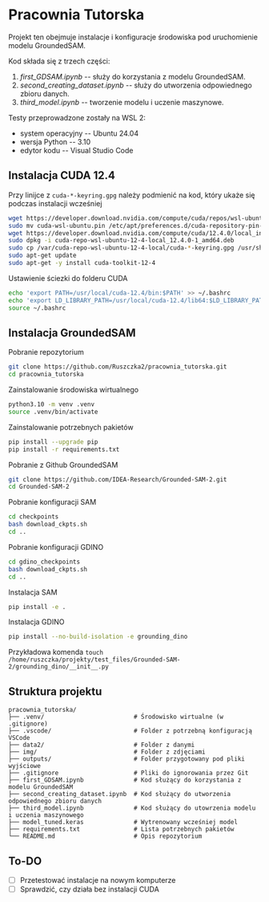 # Pracownia Tutorska

Projekt ten obejmuje instalacje i konfiguracje środowiska pod uruchomienie modelu GroundedSAM.

Kod składa się z trzech części:

1. *first_GDSAM.ipynb* -- służy do korzystania z modelu GroundedSAM.
2. *second_creating_dataset.ipynb* -- służy do utworzenia odpowiednego zbioru danych.
3. *third_model.ipynb* -- tworzenie modelu i uczenie maszynowe.

Testy przeprowadzone zostały na WSL 2:
* system operacyjny -- Ubuntu 24.04
* wersja Python -- 3.10
* edytor kodu -- Visual Studio Code

## Instalacja CUDA 12.4

Przy linijce z `cuda-*-keyring.gpg` należy podmienić na kod, który ukaże się podczas instalacji wcześniej
```bash
wget https://developer.download.nvidia.com/compute/cuda/repos/wsl-ubuntu/x86_64/cuda-wsl-ubuntu.pin
sudo mv cuda-wsl-ubuntu.pin /etc/apt/preferences.d/cuda-repository-pin-600
wget https://developer.download.nvidia.com/compute/cuda/12.4.0/local_installers/cuda-repo-wsl-ubuntu-12-4-local_12.4.0-1_amd64.deb
sudo dpkg -i cuda-repo-wsl-ubuntu-12-4-local_12.4.0-1_amd64.deb
sudo cp /var/cuda-repo-wsl-ubuntu-12-4-local/cuda-*-keyring.gpg /usr/share/keyrings/
sudo apt-get update
sudo apt-get -y install cuda-toolkit-12-4
```

Ustawienie ściezki do folderu CUDA
```bash
echo 'export PATH=/usr/local/cuda-12.4/bin:$PATH' >> ~/.bashrc
echo 'export LD_LIBRARY_PATH=/usr/local/cuda-12.4/lib64:$LD_LIBRARY_PATH' >> ~/.bashrc
source ~/.bashrc
```

<!-- Ustawienie stałej ścieżki do folderu z CUDA
```bash
echo 'export CUDA_HOME=/ścieżka/do/cuda' >> ~/.bashrc
```
przykładowo `echo 'export CUDA_HOME=/usr/local/cuda-12.4' >> ~/.bashrc`

Następnie należy sprawdzić czy CUDA_HOME jest ustawiona poprawnie
```bash
source ~/.bashrc
echo $CUDA_HOME
``` -->
<!-- 
Zainstalowanie odpowiedniej wersji pythona
```bash
pyenv install 3.10.13
pyenv local 3.10.13
``` -->

## Instalacja GroundedSAM

Pobranie repozytorium
```bash
git clone https://github.com/Ruszczka2/pracownia_tutorska.git
cd pracownia_tutorska
```

Zainstalowanie środowiska wirtualnego
```bash
python3.10 -m venv .venv
source .venv/bin/activate
```

Zainstalowanie potrzebnych pakietów
```bash
pip install --upgrade pip
pip install -r requirements.txt
```

Pobranie z Github GroundedSAM
```bash
git clone https://github.com/IDEA-Research/Grounded-SAM-2.git
cd Grounded-SAM-2
```

Pobranie konfiguracji SAM
```bash
cd checkpoints
bash download_ckpts.sh
cd ..
```

Pobranie konfiguracji GDINO
```bash
cd gdino_checkpoints
bash download_ckpts.sh
cd ..
```

Instalacja SAM
```bash
pip install -e .
```

Instalacja GDINO
```bash
pip install --no-build-isolation -e grounding_dino
```

<!-- Chyba sys sobie daje rade - sprawdzic
Dodanie Grounded-SAM-2 do ścieżki python
```bash
echo "export PYTHONPATH=\$PYTHONPATH:/pełna/ścieżka/do/Grounded-SAM-2/sam2:/pełna/ścieżka/do/Grounded-SAM-2/grounding_dino" >> ~/.bashrc
source ~/.bashrc
```
przykładowo `echo "export PYTHONPATH=\$PYTHONPATH:/home/ruszczka/projekty/test_files/Grounded-SAM-2/sam2:/home/ruszczka/projekty/test_files/Grounded-SAM-2/grounding_dino" >> ~/.bashrc` -->

<!-- Działa na razie bez tego
Dodanie pliku `__init__.py` do poprawnego działania
```bash
touch /pełna/ścieżka/do/Grounded-SAM-2/grounding_dino/__init__.py
``` -->
Przykładowa komenda `touch /home/ruszczka/projekty/test_files/Grounded-SAM-2/grounding_dino/__init__.py`

## Struktura projektu

```
pracownia_tutorska/
├── .venv/                         # Środowisko wirtualne (w .gitignore)
├── .vscode/                       # Folder z potrzebną konfiguracją VSCode 
├── data2/                         # Folder z danymi
├── img/                           # Folder z zdjęciami
├── outputs/                       # Folder przygotowany pod pliki wyjściowe
├── .gitignore                     # Pliki do ignorowania przez Git
├── first_GDSAM.ipynb              # Kod służący do korzystania z modelu GroundedSAM
├── second_creating_dataset.ipynb  # Kod służący do utworzenia odpowiednego zbioru danych
├── third_model.ipynb              # Kod służący do utowrzenia modelu i uczenia maszynowego
├── model_tuned.keras              # Wytrenowany wcześniej model
├── requirements.txt               # Lista potrzebnych pakietów
└── README.md                      # Opis repozytorium
```

## To-DO

- [ ] Przetestować instalacje na nowym komputerze
- [ ] Sprawdzić, czy działa bez instalacji CUDA
